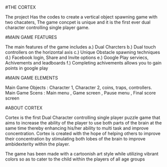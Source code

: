 #THE CORTEX

The project Has the codes to create a vertical object spawning game with two chacaters,
The game concpet is unique and it is the first ever dual character controlling single player game.

#MAIN GAME FEATURES

The main features of the game includes
a.) Dual Charcters
b.) Dual touch controllers on the horizontal axis
c.) Unique Obstacle spawning techniques 
d.) Facebook login, Share and Invite options
e.) Google Play serviecs, Achivements and leadboards
f.) Completing achivements allows you to  gain points in google play

#MAIN GAME ELEMENTS

Main Game Objects    : Character 1, Character 2, coins, traps, controllers.
Main Game Scens      : Main menu , Game screen , Pause menu , Final score screen

#ABOUT CORTEX

Cortex is the first Dual Character controlling single player puzzle game that aims to increase the ability of the player to use both parts of the brain at the same time thereby enhancing his/her ability to multi task and improve concentration. 
Cortex is created with the hope of helping others to improve their concentration by stimulating both lobes of the brain to improve ambidexterity within the player.

The game has been made with a cartoonish art style while utilizing vibrant colors so as to cater to the child within the players of all age groups
